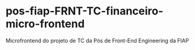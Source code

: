 # pos-fiap-FRNT-TC-financeiro-micro-frontend
Microfrontend do projeto de TC da Pós de Front-End Engineering da FIAP
